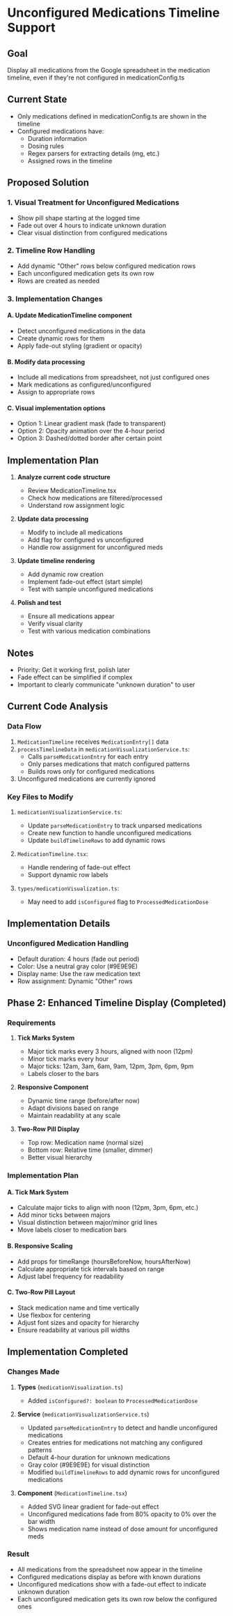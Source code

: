 # Unconfigured Medications Timeline Support

## Goal

Display all medications from the Google spreadsheet in the medication timeline, even if they're not configured in medicationConfig.ts

## Current State

- Only medications defined in medicationConfig.ts are shown in the timeline
- Configured medications have:
  - Duration information
  - Dosing rules
  - Regex parsers for extracting details (mg, etc.)
  - Assigned rows in the timeline

## Proposed Solution

### 1. Visual Treatment for Unconfigured Medications

- Show pill shape starting at the logged time
- Fade out over 4 hours to indicate unknown duration
- Clear visual distinction from configured medications

### 2. Timeline Row Handling

- Add dynamic "Other" rows below configured medication rows
- Each unconfigured medication gets its own row
- Rows are created as needed

### 3. Implementation Changes

#### A. Update MedicationTimeline component

- Detect unconfigured medications in the data
- Create dynamic rows for them
- Apply fade-out styling (gradient or opacity)

#### B. Modify data processing

- Include all medications from spreadsheet, not just configured ones
- Mark medications as configured/unconfigured
- Assign to appropriate rows

#### C. Visual implementation options

- Option 1: Linear gradient mask (fade to transparent)
- Option 2: Opacity animation over the 4-hour period
- Option 3: Dashed/dotted border after certain point

## Implementation Plan

1. **Analyze current code structure**
   - Review MedicationTimeline.tsx
   - Check how medications are filtered/processed
   - Understand row assignment logic

2. **Update data processing**
   - Modify to include all medications
   - Add flag for configured vs unconfigured
   - Handle row assignment for unconfigured meds

3. **Update timeline rendering**
   - Add dynamic row creation
   - Implement fade-out effect (start simple)
   - Test with sample unconfigured medications

4. **Polish and test**
   - Ensure all medications appear
   - Verify visual clarity
   - Test with various medication combinations

## Notes

- Priority: Get it working first, polish later
- Fade effect can be simplified if complex
- Important to clearly communicate "unknown duration" to user

## Current Code Analysis

### Data Flow

1. `MedicationTimeline` receives `MedicationEntry[]` data
2. `processTimelineData` in `medicationVisualizationService.ts`:
   - Calls `parseMedicationEntry` for each entry
   - Only parses medications that match configured patterns
   - Builds rows only for configured medications
3. Unconfigured medications are currently ignored

### Key Files to Modify

1. `medicationVisualizationService.ts`:
   - Update `parseMedicationEntry` to track unparsed medications
   - Create new function to handle unconfigured medications
   - Update `buildTimelineRows` to add dynamic rows

2. `MedicationTimeline.tsx`:
   - Handle rendering of fade-out effect
   - Support dynamic row labels

3. `types/medicationVisualization.ts`:
   - May need to add `isConfigured` flag to `ProcessedMedicationDose`

## Implementation Details

### Unconfigured Medication Handling

- Default duration: 4 hours (fade out period)
- Color: Use a neutral gray color (#9E9E9E)
- Display name: Use the raw medication text
- Row assignment: Dynamic "Other" rows

## Phase 2: Enhanced Timeline Display (Completed)

### Requirements

1. **Tick Marks System**
   - Major tick marks every 3 hours, aligned with noon (12pm)
   - Minor tick marks every hour
   - Major ticks: 12am, 3am, 6am, 9am, 12pm, 3pm, 6pm, 9pm
   - Labels closer to the bars

2. **Responsive Component**
   - Dynamic time range (before/after now)
   - Adapt divisions based on range
   - Maintain readability at any scale

3. **Two-Row Pill Display**
   - Top row: Medication name (normal size)
   - Bottom row: Relative time (smaller, dimmer)
   - Better visual hierarchy

### Implementation Plan

#### A. Tick Mark System

- Calculate major ticks to align with noon (12pm, 3pm, 6pm, etc.)
- Add minor ticks between majors
- Visual distinction between major/minor grid lines
- Move labels closer to medication bars

#### B. Responsive Scaling

- Add props for timeRange (hoursBeforeNow, hoursAfterNow)
- Calculate appropriate tick intervals based on range
- Adjust label frequency for readability

#### C. Two-Row Pill Layout

- Stack medication name and time vertically
- Use flexbox for centering
- Adjust font sizes and opacity for hierarchy
- Ensure readability at various pill widths

## Implementation Completed

### Changes Made

1. **Types** (`medicationVisualization.ts`)
   - Added `isConfigured?: boolean` to `ProcessedMedicationDose`

2. **Service** (`medicationVisualizationService.ts`)
   - Updated `parseMedicationEntry` to detect and handle unconfigured medications
   - Creates entries for medications not matching any configured patterns
   - Default 4-hour duration for unknown medications
   - Gray color (#9E9E9E) for visual distinction
   - Modified `buildTimelineRows` to add dynamic rows for unconfigured medications

3. **Component** (`MedicationTimeline.tsx`)
   - Added SVG linear gradient for fade-out effect
   - Unconfigured medications fade from 80% opacity to 0% over the bar width
   - Shows medication name instead of dose amount for unconfigured meds

### Result

- All medications from the spreadsheet now appear in the timeline
- Configured medications display as before with known durations
- Unconfigured medications show with a fade-out effect to indicate unknown duration
- Each unconfigured medication gets its own row below the configured ones
